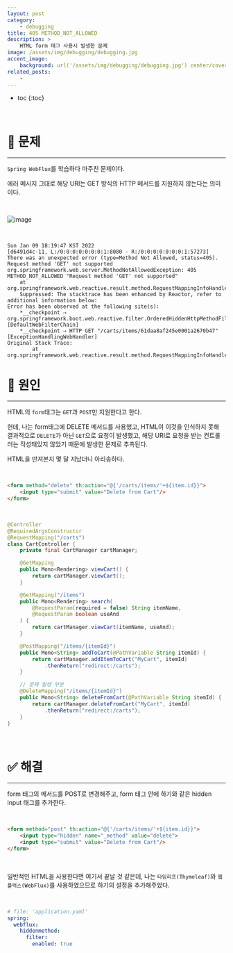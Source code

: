 ```yaml
---
layout: post
category:
    - debugging
title: 405 METHOD_NOT_ALLOWED
description: >
    HTML form 태그 사용시 발생한 문제
image: /assets/img/debugging/debugging.jpg
accent_image:
    background: url('/assets/img/debugging/debugging.jpg') center/cover
related_posts:
    -
---
```


* toc
{:toc}
  
<br />

# 🚨 문제

---

`Spring WebFlux`를 학습하다 마주친 문제이다. 

에러 메시지 그대로 해당 URI는 GET 방식의 HTTP 메서드를 지원하지 않는다는 의미이다.

<br />

![image](https://user-images.githubusercontent.com/71188307/148676635-fdcd9847-dc76-41f5-9919-4f05c1dea7ef.png)

<br />

```shell
Sun Jan 09 18:19:47 KST 2022
[d6491d4c-11, L:/0:0:0:0:0:0:0:1:8080 - R:/0:0:0:0:0:0:0:1:57273] There was an unexpected error (type=Method Not Allowed, status=405).
Request method 'GET' not supported
org.springframework.web.server.MethodNotAllowedException: 405 METHOD_NOT_ALLOWED "Request method 'GET' not supported"
	at org.springframework.web.reactive.result.method.RequestMappingInfoHandlerMapping.handleNoMatch(RequestMappingInfoHandlerMapping.java:181)
	Suppressed: The stacktrace has been enhanced by Reactor, refer to additional information below: 
Error has been observed at the following site(s):
	*__checkpoint ⇢ org.springframework.boot.web.reactive.filter.OrderedHiddenHttpMethodFilter [DefaultWebFilterChain]
	*__checkpoint ⇢ HTTP GET "/carts/items/61daa8af245e0001a2670b47" [ExceptionHandlingWebHandler]
Original Stack Trace:
		at org.springframework.web.reactive.result.method.RequestMappingInfoHandlerMapping.handleNoMatch(RequestMappingInfoHandlerMapping.java:181)
```

# 🚧 원인

---

HTML의 `form`태그는 `GET`과 `POST`만 지원한다고 한다.

헌데, 나는 form태그에 DELETE 메서드를 사용했고, HTML이 이것을 인식하지 못해 결과적으로 `DELETE`가 아닌 `GET`으로 요청이 발생했고, 해당 URI로 요청을 받는 컨트롤러는 작성돼있지 않았기 때문에 발생한 문제로 추측된다.

HTML을 만져본지 몇 달 지났더니 아리송하다.

<br />

```html
<form method="delete" th:action="@{'/carts/items/'+${item.id}}">
    <input type="submit" value="Delete from Cart"/>
</form>
```

<br />

```java
@Controller
@RequiredArgsConstructor
@RequestMapping("/carts")
class CartController {
    private final CartManager cartManager;

    @GetMapping
    public Mono<Rendering> viewCart() {
        return cartManager.viewCart();
    }

    @GetMapping("/items")
    public Mono<Rendering> search(
        @RequestParam(required = false) String itemName,
        @RequestParam boolean useAnd
    ) {
        return cartManager.viewCart(itemName, useAnd);
    }

    @PostMapping("/items/{itemId}")
    public Mono<String> addToCart(@PathVariable String itemId) {
        return cartManager.addItemToCart("MyCart", itemId)
            .thenReturn("redirect:/carts");
    }

    // 문제 발생 부분
    @DeleteMapping("/items/{itemId}")
    public Mono<String> deleteFromCart(@PathVariable String itemId) {
        return cartManager.deleteFromCart("MyCart", itemId)
            .thenReturn("redirect:/carts");
    }
}
```

<br />

# ✅ 해결

---

form 태그의 메서드를 POST로 변경해주고, form 태그 안에 하기와 같은 hidden input 태그를 추가한다.

<br />

```html
<form method="post" th:action="@{'/carts/items/'+${item.id}}">
    <input type="hidden" name="_method" value="delete">
    <input type="submit" value="Delete from Cart"/>
</form>
```

<br />

일반적인 HTML을 사용한다면 여기서 끝날 것 같은데, 나는 `타임리프(Thymeleaf)`와 `웹플럭스(WebFlux)`를 사용하였으므로 하기의 설정을 추가해주었다.

<br />

```yaml
# file: 'application.yaml'
spring:
  webflux:
    hiddenmethod:
      filter:
        enabled: true
```

<br />
